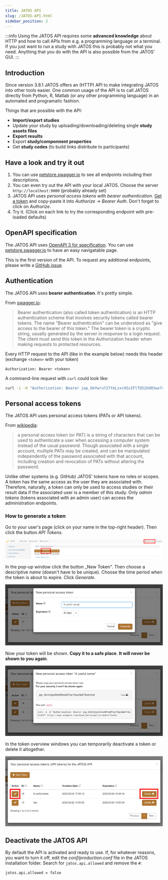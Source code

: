 ```yaml
---
title: JATOS API
slug: /JATOS-API.html
sidebar_position: 2
---
```


:::info
Using the JATOS API requires some **advanced knowledge** about HTTP and how to call APIs from e.g. a programming language or a terminal. If you just want to run a study with JATOS this is probably not what you need. Anything that you do with the API is also possible from the JATOS' GUI.
:::

## Introduction

Since version 3.8.1 JATOS offers an (HTTP) API to make integrating JATOS into other tools easier. One common usage of the API is to call JATOS directly from Python, R, Matlab (or any other programming language) in an automated and programatic fashion. 

Things that are possible with the API:

* **Import/export studies** 
* Update your study by uploading/downloading/deleting single **study assets files**
* **Export results**
* Export **study/componnent properties**
* Get **study codes** (to build links distribute to participants)


## Have a look and try it out

1. You can use [petstore.swagger.io](http://petstore.swagger.io/?url=https://raw.githubusercontent.com/JATOS/JATOS/api_token/jatos-api.yaml) to see all endpoints including their descriptions.
1. You can even try out the API with your local JATOS. Choose the server `http://localhost:9000` (probably already set)
1. JATOS API uses _personal access tokens_ with _bearer authentication_. [Get a token](JATOS-API.html#how-to-generate-a-token) and copy-paste it into _Authorize_ -> _Bearer Auth_. Don't forget to click on _Authorize_.
1. Try it. (Click on each link to try the corresponding endpoint with pre-loaded defaults)


## OpenAPI specification

The JATOS API uses [OpenAPI 3 for specification](https://github.com/JATOS/JATOS/blob/master/jatos-api.yaml). You can use [petstore.swagger.io](http://petstore.swagger.io/?url=https://raw.githubusercontent.com/JATOS/JATOS/api_token/jatos-api.yaml) to have an easy navigatable page.

This is the first version of the API. To request any additional endpoints, please write a [GitHub issue](https://github.com/JATOS/JATOS/issues).


## Authentication

The JATOS API uses **bearer authentication**. It's pretty simple.

From [swagger.io](https://swagger.io/docs/specification/authentication/bearer-authentication/):

> Bearer authentication (also called token authentication) is an HTTP authentication scheme that involves security tokens called bearer tokens. The name "Bearer authentication" can be understood as "give access to the bearer of this token." The bearer token is a cryptic string, usually generated by the server in response to a login request. The client must send this token in the Authorization header when making requests to protected resources. 

Every HTTP request to the API (like in the example below) needs this header (exchange `<token>` with your token)

```
Authorization: Bearer <token>
```

A command-line request with `curl` could look like:

```bash
curl -i -H "Authorization: Bearer jap_OeYwru727YeLzxcHSvIFlTQ52Ud03wo7cd41f" https://www.example.com/jatos/api/v1/admin/token
```

## Personal access tokens

The JATOS API uses personal access tokens (PATs or API tokens).

From [wikipedia](https://en.wikipedia.org/wiki/Personal_access_token):

> a personal access token (or PAT) is a string of characters that can be used to authenticate a user when accessing a computer system instead of the usual password. Though associated with a single account, multiple PATs may be created, and can be manipulated independently of the password associated with that account, including creation and revocation of PATs without altering the password.

Unlike other systems (e.g. GitHub) JATOS' tokens have no roles or scopes. A token has the same access as the user they are associated with. Therefore, naturally, a token can only be used to access studies or their result data if the associated user is a member of this study. Only _admin tokens_ (tokens associated with an admin user) can access the administration endpoints.

### How to generate a token

Go to your user's page (click on your name in the top-right header). Then click the button _API Tokens_.

![API token 1](/img/api_tokens_1.png)

In the pop-up window click the button _New Token". Then choose a descriptive _name_ (doesn't have to be unique). Choose the time period when the token is about to expire. Click _Generate_.

![API token 1](/img/api_tokens_2.png)

Now your token will be shown. **Copy it to a safe place**. **It will never be shown to you again**.

![API token 1](/img/api_tokens_3.png)

In the token overview windows you can temporarily deactivate a token or delete it altogether.

![API token 1](/img/api_tokens_4.png)


## Deactivate the JATOS API

By default the API is activated and ready to use. If, for whatever reasons, you want to turn it off, edit the _conf/production.conf_ file in the JATOS installation folder. Search for `jatos.api.allowed` and remove the `#`:

```
jatos.api.allowed = false
```
